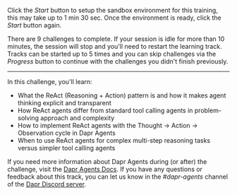 Click the *Start* button to setup the sandbox environment for this training, this may take up to 1 min 30 sec. Once the environment is ready, click the *Start* button again.

There are 9 challenges to complete. If your session is idle for more than 10 minutes, the session will stop and you'll need to restart the learning track. Tracks can be started up to 5 times and you can skip challenges via the *Progress* button to continue with the challenges you didn't finish previously.

---
In this challenge, you'll learn:

- What the ReAct (Reasoning + Action) pattern is and how it makes agent thinking explicit and transparent
- How ReAct agents differ from standard tool calling agents in problem-solving approach and complexity
- How to implement ReAct agents with the Thought → Action → Observation cycle in Dapr Agents
- When to use ReAct agents for complex multi-step reasoning tasks versus simpler tool calling agents

If you need more information about Dapr Agents during (or after) the challenge, visit the [Dapr Agents Docs](https://dapr.github.io/dapr-agents/). If you have any questions or feedback about this track, you can let us know in the *#dapr-agents* channel of the [Dapr Discord server](https://bit.ly/dapr-discord).
